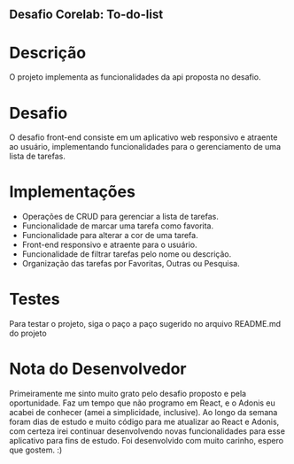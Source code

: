 ## Desafio Corelab: To-do-list

# Descrição
O projeto implementa as funcionalidades da api proposta no desafio.

# Desafio
O desafio front-end consiste em um aplicativo web responsivo e atraente ao usuário, implementando funcionalidades para o gerenciamento de uma lista de tarefas.

# Implementações
- Operações de CRUD para gerenciar a lista de tarefas.
- Funcionalidade de marcar uma tarefa como favorita.
- Funcionalidade para alterar a cor de uma tarefa.
- Front-end responsivo e atraente para o usuário.
- Funcionalidade de filtrar tarefas pelo nome ou descrição.
- Organização das tarefas por Favoritas, Outras ou Pesquisa.

# Testes
Para testar o projeto, siga o paço a paço sugerido no arquivo README.md do projeto

# Nota do Desenvolvedor
Primeiramente me sinto muito grato pelo desafio proposto e pela oportunidade. Faz um tempo que não programo em React, e o Adonis eu acabei de conhecer (amei a simplicidade, inclusive). Ao longo da semana foram dias de estudo e muito código para me atualizar ao React e Adonis, com certeza irei continuar desenvolvendo novas funcionalidades para esse aplicativo para fins de estudo. Foi desenvolvido com muito carinho, espero que gostem. :)